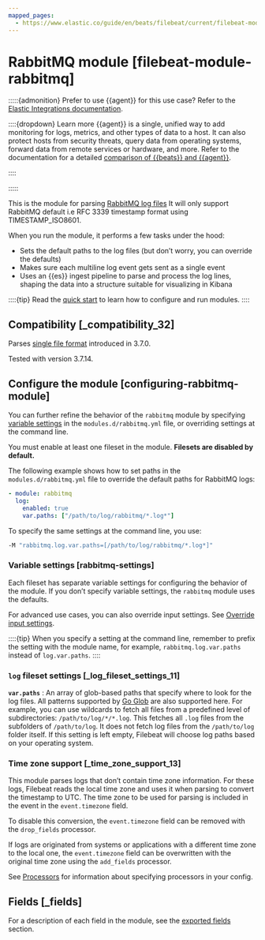 ```yaml
---
mapped_pages:
  - https://www.elastic.co/guide/en/beats/filebeat/current/filebeat-module-rabbitmq.html
---
```


<!-- This file is generated! See scripts/docs_collector.py -->

# RabbitMQ module [filebeat-module-rabbitmq]

:::::{admonition} Prefer to use {{agent}} for this use case?
Refer to the [Elastic Integrations documentation](integration-docs://reference/rabbitmq/index.md).

::::{dropdown} Learn more
{{agent}} is a single, unified way to add monitoring for logs, metrics, and other types of data to a host. It can also protect hosts from security threats, query data from operating systems, forward data from remote services or hardware, and more. Refer to the documentation for a detailed [comparison of {{beats}} and {{agent}}](docs-content://reference/fleet/index.md).

::::


:::::


This is the module for parsing [RabbitMQ log files](https://www.rabbitmq.com/logging.html) It will only support RabbitMQ default i.e RFC 3339 timestamp format using TIMESTAMP_ISO8601.

When you run the module, it performs a few tasks under the hood:

* Sets the default paths to the log files (but don’t worry, you can override the defaults)
* Makes sure each multiline log event gets sent as a single event
* Uses an {{es}} ingest pipeline to parse and process the log lines, shaping the data into a structure suitable for visualizing in Kibana

::::{tip}
Read the [quick start](/reference/filebeat/filebeat-installation-configuration.md) to learn how to configure and run modules.
::::



## Compatibility [_compatibility_32]

Parses [single file format](https://www.rabbitmq.com/logging.html) introduced in 3.7.0.

Tested with version 3.7.14.


## Configure the module [configuring-rabbitmq-module]

You can further refine the behavior of the `rabbitmq` module by specifying [variable settings](#rabbitmq-settings) in the `modules.d/rabbitmq.yml` file, or overriding settings at the command line.

You must enable at least one fileset in the module. **Filesets are disabled by default.**

The following example shows how to set paths in the `modules.d/rabbitmq.yml` file to override the default paths for RabbitMQ logs:

```yaml
- module: rabbitmq
  log:
    enabled: true
    var.paths: ["/path/to/log/rabbitmq/*.log*"]
```

To specify the same settings at the command line, you use:

```sh
-M "rabbitmq.log.var.paths=[/path/to/log/rabbitmq/*.log*]"
```


### Variable settings [rabbitmq-settings]

Each fileset has separate variable settings for configuring the behavior of the module. If you don’t specify variable settings, the `rabbitmq` module uses the defaults.

For advanced use cases, you can also override input settings. See [Override input settings](/reference/filebeat/advanced-settings.md).

::::{tip}
When you specify a setting at the command line, remember to prefix the setting with the module name, for example, `rabbitmq.log.var.paths` instead of `log.var.paths`.
::::



### `log` fileset settings [_log_fileset_settings_11]

**`var.paths`**
:   An array of glob-based paths that specify where to look for the log files. All patterns supported by [Go Glob](https://golang.org/pkg/path/filepath/#Glob) are also supported here. For example, you can use wildcards to fetch all files from a predefined level of subdirectories: `/path/to/log/*/*.log`. This fetches all `.log` files from the subfolders of `/path/to/log`. It does not fetch log files from the `/path/to/log` folder itself. If this setting is left empty, Filebeat will choose log paths based on your operating system.


### Time zone support [_time_zone_support_13]

This module parses logs that don’t contain time zone information. For these logs, Filebeat reads the local time zone and uses it when parsing to convert the timestamp to UTC. The time zone to be used for parsing is included in the event in the `event.timezone` field.

To disable this conversion, the `event.timezone` field can be removed with the `drop_fields` processor.

If logs are originated from systems or applications with a different time zone to the local one, the `event.timezone` field can be overwritten with the original time zone using the `add_fields` processor.

See [Processors](/reference/filebeat/filtering-enhancing-data.md) for information about specifying processors in your config.

## Fields [_fields]

For a description of each field in the module, see the [exported fields](/reference/filebeat/exported-fields-rabbitmq.md) section.
